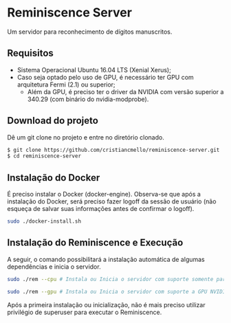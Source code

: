 # Reminiscence Server
Um servidor para reconhecimento de dígitos manuscritos.

## Requisitos
- Sistema Operacional Ubuntu 16.04 LTS (Xenial Xerus);
- Caso seja optado pelo uso de GPU, é necessário ter GPU com arquitetura Fermi (2.1) ou superior;
  - Além da GPU, é preciso ter o driver da NVIDIA com versão superior a 340.29 (com binário do nvidia-modprobe).
  
## Download do projeto
Dê um git clone no projeto e entre no diretório clonado.

```bash
$ git clone https://github.com/cristiancmello/reminiscence-server.git
$ cd reminiscence-server
```
  
## Instalação do Docker
É preciso instalar o Docker (docker-engine). Observa-se que após a instalação do Docker, será preciso fazer logoff da sessão de usuário (não esqueça de salvar suas informações antes de confirmar o logoff).

```bash
sudo ./docker-install.sh
```

## Instalação do Reminiscence e Execução
A seguir, o comando possibilitará a instalação automática de algumas dependências e inicia o servidor.

```bash
sudo ./rem --cpu # Instala ou Inicia o servidor com suporte somente para CPU.
```

```bash
sudo ./rem --gpu # Instala ou Inicia o servidor com suporte a GPU NVIDIA.
```

Após a primeira instalação ou inicialização, não é mais preciso utilizar privilégio de superuser para executar o Reminiscence.
